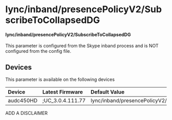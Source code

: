 ﻿---
description: lync/inband/presencePolicyV2/SubscribeToCollapsedDG
search:
    keywords: ['lync','inband','presencePolicyV2','SubscribeToCollapsedDG']
---

# lync/inband/presencePolicyV2/SubscribeToCollapsedDG

#### lync/inband/presencePolicyV2/SubscribeToCollapsedDG

This parameter is configured from the Skype inband process and is NOT configured from the config file.



## Devices
This parameter is available on the following devices

| Device | Latest Firmware | Default Value |
|:---|:---|:---|
| audc450HD | ;UC_3.0.4.111.77 | lync/inband/presencePolicyV2/SubscribeToCollapsedDG=0 

ADD A DISCLAIMER
